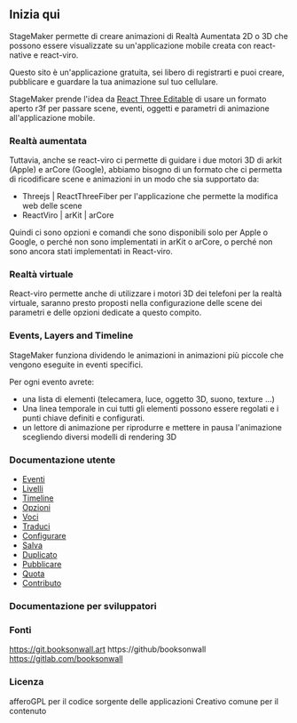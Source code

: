 ## Inizia qui
StageMaker permette di creare animazioni di Realtà Aumentata 2D o 3D che possono essere visualizzate su un'applicazione mobile creata con react-native e react-viro.

Questo sito è un'applicazione gratuita, sei libero di registrarti e puoi creare, pubblicare e guardare la tua animazione sul tuo cellulare.

StageMaker prende l'idea da [React Three Editable](https://github.com/AndrewPrifer/react-three-editable) di usare un formato aperto r3f per passare scene, eventi, oggetti e parametri di animazione all'applicazione mobile.

### Realtà aumentata

Tuttavia, anche se react-viro ci permette di guidare i due motori 3D di arkit (Apple) e arCore (Google), abbiamo bisogno di un formato che ci permetta di ricodificare scene e animazioni in un modo che sia supportato da:

* Threejs | ReactThreeFiber per l'applicazione che permette la modifica web delle scene
* ReactViro | arKit | arCore

Quindi ci sono opzioni e comandi che sono disponibili solo per Apple o Google, o perché non sono implementati in arKit o arCore, o perché non sono ancora stati implementati in React-viro.   

### Realtà virtuale

React-viro permette anche di utilizzare i motori 3D dei telefoni per la realtà virtuale, saranno presto proposti nella configurazione delle scene dei parametri e delle opzioni dedicate a questo compito.

### Events, Layers and Timeline

StageMaker funziona dividendo le animazioni in animazioni più piccole che vengono eseguite in eventi specifici.

Per ogni evento avrete:

* una lista di elementi (telecamera, luce, oggetto 3D, suono, texture ...)   
* Una linea temporale in cui tutti gli elementi possono essere regolati e i punti chiave definiti e configurati.
* un lettore di animazione per riprodurre e mettere in pausa l'animazione scegliendo diversi modelli di rendering 3D  

### Documentazione utente

* [Eventi](Eventi)
* [Livelli](Livelli)
* [Timeline](Timeline)
* [Opzioni](Opzioni)
* [Voci](Voci)
* [Traduci](Traduci)
* [Configurare](Configurare)
* [Salva](Salva)
* [Duplicato](Duplicato)
* [Pubblicare](Pubblicare)
* [Quota](Quota)
* [Contributo](Contributo)

### Documentazione per sviluppatori

### Fonti
https://git.booksonwall.art
https://github/booksonwall
https://gitlab.com/booksonwall

### Licenza
afferoGPL per il codice sorgente delle applicazioni
Creativo comune per il contenuto

